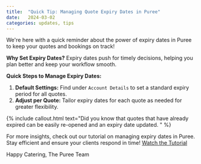```yaml
---
title:  "Quick Tip: Managing Quote Expiry Dates in Puree"
date:   2024-03-02
categories: updates, tips
---
```


We're here with a quick reminder about the power of expiry dates in Puree to keep your quotes and bookings on track!

**Why Set Expiry Dates?**
Expiry dates push for timely decisions, helping you plan better and keep your workflow smooth.

**Quick Steps to Manage Expiry Dates:**
1. **Default Settings:** Find under `Account Details` to set a standard expiry period for all quotes.
2. **Adjust per Quote:** Tailor expiry dates for each quote as needed for greater flexibility.  

{% include callout.html text="Did you know that quotes that have already expired can be easily re-opened and an expiry date updated. " %}

For more insights, check out our tutorial on managing expiry dates in Puree. Stay efficient and ensure your clients respond in time! [Watch the Tutorial](/docs/expiry-dates)

Happy Catering,
The Puree Team
